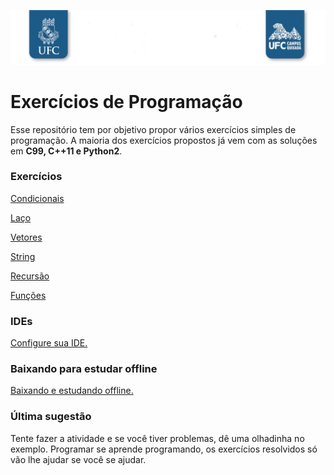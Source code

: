 ![](https://github.com/qxcodefup/trabalhos/raw/master/imagens/header.png)
# Exercícios de Programação

Esse repositório tem por objetivo propor vários exercícios simples de programação. A maioria dos exercícios propostos já vem com as soluções em **C99, C++11 e Python2**.

### Exercícios

[Condicionais](01_condicionais.md)

[Laço](02_laco.md)

[Vetores](03_vetores.md)

[String](04_strings.md)

[Recursão](08_recursividade.md)

[Funções](09_funcoes.md)

### IDEs
[Configure sua IDE.](ides/Readme.md)

### Baixando para estudar offline
[Baixando e estudando offline.](offline/Readme.md)

### Última sugestão

Tente fazer a atividade e se você tiver problemas, dê uma olhadinha no exemplo. Programar se aprende programando, os exercícios resolvidos só vão lhe ajudar se você se ajudar.
